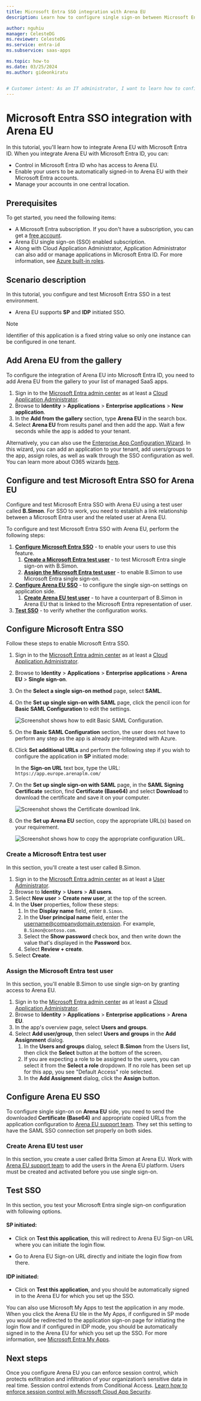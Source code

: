 ```yaml
---
title: Microsoft Entra SSO integration with Arena EU
description: Learn how to configure single sign-on between Microsoft Entra ID and Arena EU.

author: nguhiu
manager: CelesteDG
ms.reviewer: CelesteDG
ms.service: entra-id
ms.subservice: saas-apps

ms.topic: how-to
ms.date: 03/25/2024
ms.author: gideonkiratu


# Customer intent: As an IT administrator, I want to learn how to configure single sign-on between Microsoft Entra ID and Arena EU so that I can control who has access to Arena EU, enable automatic sign-in with Microsoft Entra accounts, and manage my accounts in one central location.
---
```


# Microsoft Entra SSO integration with Arena EU

In this tutorial, you'll learn how to integrate Arena EU with Microsoft Entra ID. When you integrate Arena EU with Microsoft Entra ID, you can:

* Control in Microsoft Entra ID who has access to Arena EU.
* Enable your users to be automatically signed-in to Arena EU with their Microsoft Entra accounts.
* Manage your accounts in one central location.

## Prerequisites

To get started, you need the following items:

* A Microsoft Entra subscription. If you don't have a subscription, you can get a [free account](https://azure.microsoft.com/free/).
* Arena EU single sign-on (SSO) enabled subscription.
* Along with Cloud Application Administrator, Application Administrator can also add or manage applications in Microsoft Entra ID.
For more information, see [Azure built-in roles](~/identity/role-based-access-control/permissions-reference.md).

## Scenario description

In this tutorial, you configure and test Microsoft Entra SSO in a test environment.

* Arena EU supports **SP** and **IDP** initiated SSO.

> [!NOTE]
> Identifier of this application is a fixed string value so only one instance can be configured in one tenant.

## Add Arena EU from the gallery

To configure the integration of Arena EU into Microsoft Entra ID, you need to add Arena EU from the gallery to your list of managed SaaS apps.

1. Sign in to the [Microsoft Entra admin center](https://entra.microsoft.com) as at least a [Cloud Application Administrator](~/identity/role-based-access-control/permissions-reference.md#cloud-application-administrator).
1. Browse to **Identity** > **Applications** > **Enterprise applications** > **New application**.
1. In the **Add from the gallery** section, type **Arena EU** in the search box.
1. Select **Arena EU** from results panel and then add the app. Wait a few seconds while the app is added to your tenant.

Alternatively, you can also use the [Enterprise App Configuration Wizard](https://portal.office.com/AdminPortal/home?Q=Docs#/azureadappintegration). In this wizard, you can add an application to your tenant, add users/groups to the app, assign roles, as well as walk through the SSO configuration as well. You can learn more about O365 wizards [here](/microsoft-365/admin/misc/azure-ad-setup-guides?view=o365-worldwide&preserve-view=true).

<a name='configure-and-test-azure-ad-sso-for-arena-eu'></a>

## Configure and test Microsoft Entra SSO for Arena EU

Configure and test Microsoft Entra SSO with Arena EU using a test user called **B.Simon**. For SSO to work, you need to establish a link relationship between a Microsoft Entra user and the related user at Arena EU.

To configure and test Microsoft Entra SSO with Arena EU, perform the following steps:

1. **[Configure Microsoft Entra SSO](#configure-azure-ad-sso)** - to enable your users to use this feature.
    1. **[Create a Microsoft Entra test user](#create-an-azure-ad-test-user)** - to test Microsoft Entra single sign-on with B.Simon.
    1. **[Assign the Microsoft Entra test user](#assign-the-azure-ad-test-user)** - to enable B.Simon to use Microsoft Entra single sign-on.
1. **[Configure Arena EU SSO](#configure-arena-eu-sso)** - to configure the single sign-on settings on application side.
    1. **[Create Arena EU test user](#create-arena-eu-test-user)** - to have a counterpart of B.Simon in Arena EU that is linked to the Microsoft Entra representation of user.
1. **[Test SSO](#test-sso)** - to verify whether the configuration works.

<a name='configure-azure-ad-sso'></a>

## Configure Microsoft Entra SSO

Follow these steps to enable Microsoft Entra SSO.

1. Sign in to the [Microsoft Entra admin center](https://entra.microsoft.com) as at least a [Cloud Application Administrator](~/identity/role-based-access-control/permissions-reference.md#cloud-application-administrator).
1. Browse to **Identity** > **Applications** > **Enterprise applications** > **Arena EU** > **Single sign-on**.
1. On the **Select a single sign-on method** page, select **SAML**.
1. On the **Set up single sign-on with SAML** page, click the pencil icon for **Basic SAML Configuration** to edit the settings.

    ![Screenshot shows how to edit Basic SAML Configuration.](common/edit-urls.png "Basic Configuration")

1. On the **Basic SAML Configuration** section, the user does not have to perform any step as the app is already pre-integrated with Azure.

1. Click **Set additional URLs** and perform the following step if you wish to configure the application in **SP** initiated mode:

    In the **Sign-on URL** text box, type the URL:
    `https://app.europe.arenaplm.com/`

1. On the **Set up single sign-on with SAML** page, in the **SAML Signing Certificate** section,  find **Certificate (Base64)** and select **Download** to download the certificate and save it on your computer.

    ![Screenshot shows the Certificate download link.](common/certificatebase64.png "Certificate")

1. On the **Set up Arena EU** section, copy the appropriate URL(s) based on your requirement.

	![Screenshot shows how to copy the appropriate configuration URL.](common/copy-configuration-urls.png "Metadata")  

<a name='create-an-azure-ad-test-user'></a>

### Create a Microsoft Entra test user

In this section, you'll create a test user called B.Simon.

1. Sign in to the [Microsoft Entra admin center](https://entra.microsoft.com) as at least a [User Administrator](~/identity/role-based-access-control/permissions-reference.md#user-administrator).
1. Browse to **Identity** > **Users** > **All users**.
1. Select **New user** > **Create new user**, at the top of the screen.
1. In the **User** properties, follow these steps:
   1. In the **Display name** field, enter `B.Simon`.  
   1. In the **User principal name** field, enter the username@companydomain.extension. For example, `B.Simon@contoso.com`.
   1. Select the **Show password** check box, and then write down the value that's displayed in the **Password** box.
   1. Select **Review + create**.
1. Select **Create**.

<a name='assign-the-azure-ad-test-user'></a>

### Assign the Microsoft Entra test user

In this section, you'll enable B.Simon to use single sign-on by granting access to Arena EU.

1. Sign in to the [Microsoft Entra admin center](https://entra.microsoft.com) as at least a [Cloud Application Administrator](~/identity/role-based-access-control/permissions-reference.md#cloud-application-administrator).
1. Browse to **Identity** > **Applications** > **Enterprise applications** > **Arena EU**.
1. In the app's overview page, select **Users and groups**.
1. Select **Add user/group**, then select **Users and groups** in the **Add Assignment** dialog.
   1. In the **Users and groups** dialog, select **B.Simon** from the Users list, then click the **Select** button at the bottom of the screen.
   1. If you are expecting a role to be assigned to the users, you can select it from the **Select a role** dropdown. If no role has been set up for this app, you see "Default Access" role selected.
   1. In the **Add Assignment** dialog, click the **Assign** button.

## Configure Arena EU SSO

To configure single sign-on on **Arena EU** side, you need to send the downloaded **Certificate (Base64)** and appropriate copied URLs from the application configuration to [Arena EU support team](mailto:arena-support@ptc.com). They set this setting to have the SAML SSO connection set properly on both sides.

### Create Arena EU test user

In this section, you create a user called Britta Simon at Arena EU. Work with [Arena EU support team](mailto:arena-support@ptc.com) to add the users in the Arena EU platform. Users must be created and activated before you use single sign-on.

## Test SSO 

In this section, you test your Microsoft Entra single sign-on configuration with following options. 

#### SP initiated:

* Click on **Test this application**, this will redirect to Arena EU Sign-on URL where you can initiate the login flow.  

* Go to Arena EU Sign-on URL directly and initiate the login flow from there.

#### IDP initiated:

* Click on **Test this application**, and you should be automatically signed in to the Arena EU for which you set up the SSO. 

You can also use Microsoft My Apps to test the application in any mode. When you click the Arena EU tile in the My Apps, if configured in SP mode you would be redirected to the application sign-on page for initiating the login flow and if configured in IDP mode, you should be automatically signed in to the Arena EU for which you set up the SSO. For more information, see [Microsoft Entra My Apps](/azure/active-directory/manage-apps/end-user-experiences#azure-ad-my-apps).

## Next steps

Once you configure Arena EU you can enforce session control, which protects exfiltration and infiltration of your organization’s sensitive data in real time. Session control extends from Conditional Access. [Learn how to enforce session control with Microsoft Cloud App Security](/cloud-app-security/proxy-deployment-aad).
